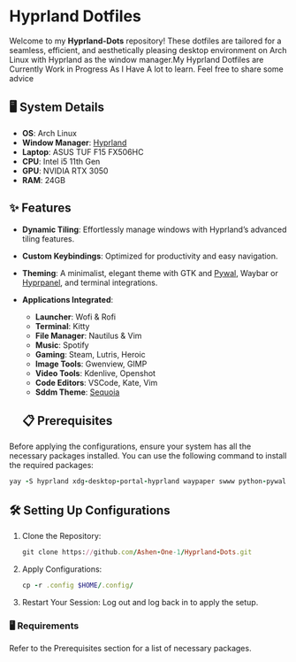 # Hyprland Dotfiles

Welcome to my **Hyprland-Dots** repository! These dotfiles are tailored for a seamless, efficient, and aesthetically pleasing desktop environment on Arch Linux with Hyprland as the window manager.My Hyprland Dotfiles are Currently Work in Progress As I Have A lot to learn.
Feel free to share some advice


## 🖥️ System Details

- **OS**: Arch Linux  
- **Window Manager**: [Hyprland](https://hyprland.org/)  
- **Laptop**: ASUS TUF F15 FX506HC  
- **CPU**: Intel i5 11th Gen  
- **GPU**: NVIDIA RTX 3050  
- **RAM**: 24GB  
  

## ✨ Features

- **Dynamic Tiling**: Effortlessly manage windows with Hyprland’s advanced tiling features.
- **Custom Keybindings**: Optimized for productivity and easy navigation.
- **Theming**: A minimalist, elegant theme with GTK and [Pywal](https://github.com/dylanaraps/pywal), Waybar or [Hyprpanel](https://hyprpanel.com/), and terminal integrations.
- **Applications Integrated**:
  - **Launcher**: Wofi & Rofi
  - **Terminal**: Kitty
  - **File Manager**: Nautilus & Vim
  - **Music**: Spotify 
  - **Gaming**: Steam, Lutris, Heroic
  - **Image Tools**: Gwenview, GIMP
  - **Video Tools**: Kdenlive, Openshot
  - **Code Editors**: VSCode, Kate, Vim
  - **Sddm Theme**: [Sequoia](https://github.com/minMelody/sddm-sequoia)


 
  ## 📋 Prerequisites
Before applying the configurations, ensure your system has all the necessary packages installed. You can use the following command to install the required packages:
```ruby
yay -S hyprland xdg-desktop-portal-hyprland waypaper swww python-pywal visual-studio-code-bin wlogout sddm kitty rofi wofi nautilus btop vim kate neofetch pipewire pipewire-pulse wireplumber pavucontrol power-profiles-daemon wl-clipboard cliphist blueman bluez bluez-utils bluez-libs hyprlock hypridle hyprshot nerd-fonts-git --needed
```
## 🛠️ Setting Up Configurations
  1. Clone the Repository:
     ```ruby
     git clone https://github.com/Ashen-One-1/Hyprland-Dots.git
     ```
  2. Apply Configurations:
     ```ruby
     cp -r .config $HOME/.config/
     ```
  3. Restart Your Session: Log out and log back in to apply the setup.

### 🖥️ Requirements

Refer to the Prerequisites section for a list of necessary packages.

     
